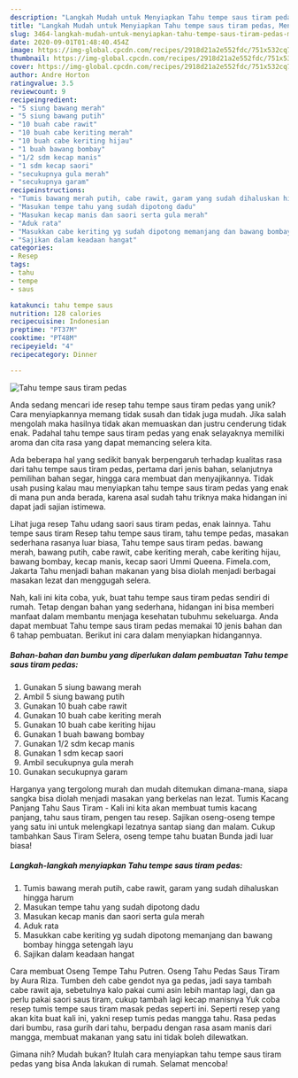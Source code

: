 ```yaml
---
description: "Langkah Mudah untuk Menyiapkan Tahu tempe saus tiram pedas, Menggugah Selera"
title: "Langkah Mudah untuk Menyiapkan Tahu tempe saus tiram pedas, Menggugah Selera"
slug: 3464-langkah-mudah-untuk-menyiapkan-tahu-tempe-saus-tiram-pedas-menggugah-selera
date: 2020-09-01T01:48:40.454Z
image: https://img-global.cpcdn.com/recipes/2918d21a2e552fdc/751x532cq70/tahu-tempe-saus-tiram-pedas-foto-resep-utama.jpg
thumbnail: https://img-global.cpcdn.com/recipes/2918d21a2e552fdc/751x532cq70/tahu-tempe-saus-tiram-pedas-foto-resep-utama.jpg
cover: https://img-global.cpcdn.com/recipes/2918d21a2e552fdc/751x532cq70/tahu-tempe-saus-tiram-pedas-foto-resep-utama.jpg
author: Andre Horton
ratingvalue: 3.5
reviewcount: 9
recipeingredient:
- "5 siung bawang merah"
- "5 siung bawang putih"
- "10 buah cabe rawit"
- "10 buah cabe keriting merah"
- "10 buah cabe keriting hijau"
- "1 buah bawang bombay"
- "1/2 sdm kecap manis"
- "1 sdm kecap saori"
- "secukupnya gula merah"
- "secukupnya garam"
recipeinstructions:
- "Tumis bawang merah putih, cabe rawit, garam yang sudah dihaluskan hingga harum"
- "Masukan tempe tahu yang sudah dipotong dadu"
- "Masukan kecap manis dan saori serta gula merah"
- "Aduk rata"
- "Masukkan cabe keriting yg sudah dipotong memanjang dan bawang bombay hingga setengah layu"
- "Sajikan dalam keadaan hangat"
categories:
- Resep
tags:
- tahu
- tempe
- saus

katakunci: tahu tempe saus 
nutrition: 128 calories
recipecuisine: Indonesian
preptime: "PT37M"
cooktime: "PT48M"
recipeyield: "4"
recipecategory: Dinner

---
```



![Tahu tempe saus tiram pedas](https://img-global.cpcdn.com/recipes/2918d21a2e552fdc/751x532cq70/tahu-tempe-saus-tiram-pedas-foto-resep-utama.jpg)

Anda sedang mencari ide resep tahu tempe saus tiram pedas yang unik? Cara menyiapkannya memang tidak susah dan tidak juga mudah. Jika salah mengolah maka hasilnya tidak akan memuaskan dan justru cenderung tidak enak. Padahal tahu tempe saus tiram pedas yang enak selayaknya memiliki aroma dan cita rasa yang dapat memancing selera kita.

Ada beberapa hal yang sedikit banyak berpengaruh terhadap kualitas rasa dari tahu tempe saus tiram pedas, pertama dari jenis bahan, selanjutnya pemilihan bahan segar, hingga cara membuat dan menyajikannya. Tidak usah pusing kalau mau menyiapkan tahu tempe saus tiram pedas yang enak di mana pun anda berada, karena asal sudah tahu triknya maka hidangan ini dapat jadi sajian istimewa.

Lihat juga resep Tahu udang saori saus tiram pedas, enak lainnya. Tahu tempe saus tiram Resep tahu tempe saus tiram, tahu tempe pedas, masakan sederhana rasanya luar biasa, Tahu tempe saus tiram pedas. bawang merah, bawang putih, cabe rawit, cabe keriting merah, cabe keriting hijau, bawang bombay, kecap manis, kecap saori Ummi Queena. Fimela.com, Jakarta Tahu menjadi bahan makanan yang bisa diolah menjadi berbagai masakan lezat dan menggugah selera.


Nah, kali ini kita coba, yuk, buat tahu tempe saus tiram pedas sendiri di rumah. Tetap dengan bahan yang sederhana, hidangan ini bisa memberi manfaat dalam membantu menjaga kesehatan tubuhmu sekeluarga. Anda dapat membuat Tahu tempe saus tiram pedas memakai 10 jenis bahan dan 6 tahap pembuatan. Berikut ini cara dalam menyiapkan hidangannya.

<!--inarticleads1-->

##### Bahan-bahan dan bumbu yang diperlukan dalam pembuatan Tahu tempe saus tiram pedas:

1. Gunakan 5 siung bawang merah
1. Ambil 5 siung bawang putih
1. Gunakan 10 buah cabe rawit
1. Gunakan 10 buah cabe keriting merah
1. Gunakan 10 buah cabe keriting hijau
1. Gunakan 1 buah bawang bombay
1. Gunakan 1/2 sdm kecap manis
1. Gunakan 1 sdm kecap saori
1. Ambil secukupnya gula merah
1. Gunakan secukupnya garam


Harganya yang tergolong murah dan mudah ditemukan dimana-mana, siapa sangka bisa diolah menjadi masakan yang berkelas nan lezat. Tumis Kacang Panjang Tahu Saus Tiram - Kali ini kita akan membuat tumis kacang panjang, tahu saus tiram, pengen tau resep. Sajikan oseng-oseng tempe yang satu ini untuk melengkapi lezatnya santap siang dan malam. Cukup tambahkan Saus Tiram Selera, oseng tempe tahu buatan Bunda jadi luar biasa! 

<!--inarticleads2-->

##### Langkah-langkah menyiapkan Tahu tempe saus tiram pedas:

1. Tumis bawang merah putih, cabe rawit, garam yang sudah dihaluskan hingga harum
1. Masukan tempe tahu yang sudah dipotong dadu
1. Masukan kecap manis dan saori serta gula merah
1. Aduk rata
1. Masukkan cabe keriting yg sudah dipotong memanjang dan bawang bombay hingga setengah layu
1. Sajikan dalam keadaan hangat


Cara membuat Oseng Tempe Tahu Putren. Oseng Tahu Pedas Saus Tiram by Aura Riza. Tumben deh cabe gendot nya ga pedas, jadi saya tambah cabe rawit aja, sebetulnya kalo pakai cumi asin lebih mantap lagi, dan ga perlu pakai saori saus tiram, cukup tambah lagi kecap manisnya Yuk coba resep tumis tempe saus tiram masak pedas seperti ini. Seperti resep yang akan kita buat kali ini, yakni resep tumis pedas mangga tahu. Rasa pedas dari bumbu, rasa gurih dari tahu, berpadu dengan rasa asam manis dari mangga, membuat makanan yang satu ini tidak boleh dilewatkan. 

Gimana nih? Mudah bukan? Itulah cara menyiapkan tahu tempe saus tiram pedas yang bisa Anda lakukan di rumah. Selamat mencoba!
